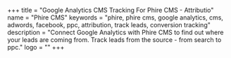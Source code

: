 +++
title = "Google Analytics CMS Tracking For Phire CMS - Attributio"
name = "Phire CMS"
keywords = "phire, phire cms, google analytics, cms, adwords, facebook, ppc, attribution, track leads, conversion tracking"
description = "Connect Google Analytics with Phire CMS to find out where your leads are coming from. Track leads from the source - from search to ppc."
logo = ""
+++

